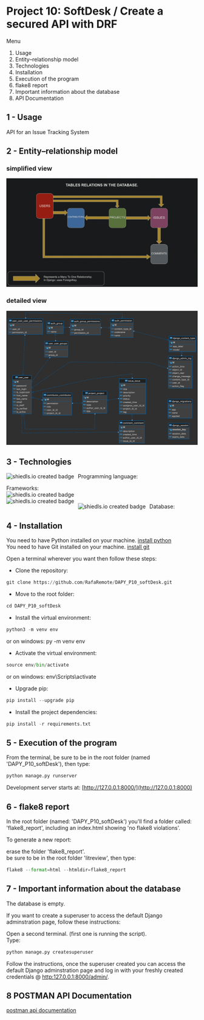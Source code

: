 # Project 10: SoftDesk / Create a secured API with DRF

Menu

1. Usage
2. Entity–relationship model
3. Technologies
4. Installation
5. Execution of the program
6. flake8 report
7. Important information about the database
8. API Documentation

## 1 - Usage

API for an Issue Tracking System

## 2 - Entity–relationship model  
  
### simplified view  
  
![ERD simplified](assets/images/database_representation.png)
  
### detailed view  
  
![ERD detailed](assets/images/softdesk_erd.png)
  
## 3 - Technologies

Programming language: <img src="https://img.shields.io/badge/python-3.9.2-blue"
     alt="shiedls.io created badge"
     style="float: left; margin-right: 10px;" />  

Frameworks:  
<img src="https://img.shields.io/badge/django-3.2.8-yellowgreen"
alt="shiedls.io created badge"
style="float: left; margin-right: 10px;" />  
<img src="https://img.shields.io/badge/django--rest--framework-3.12.14-yellowgreen"
alt="shiedls.io created badge"
style="float: left; margin-right: 10px;" />  

Database: <img src="https://img.shields.io/badge/django%20default%20database-SQLite-yellowgreen"
     alt="shiedls.io created badge"
     style="float: left; margin-right: 10px;" />  

## 4 - Installation

You need to have Python installed on your machine. [install python](https://www.python.org/downloads/)  
You need to have Git installed on your machine. [install git](https://git-scm.com/book/en/v2/Getting-Started-Installing-Git)  
  
Open a terminal wherever you want then follow these steps:  

- Clone the repository:  

```python
git clone https://github.com/RafaRemote/DAPY_P10_softDesk.git
```

- Move to the root folder:  

```python
cd DAPY_P10_softDesk
```

- Install the virtual environment:  

```python
python3 -m venv env
```

or on windows: py -m venv env  

- Activate the virtual environment:  

```python
source env/bin/activate
```

or on windows: env\Scripts\activate  

- Upgrade pip:  

```python
pip install --upgrade pip
```

- Install the project dependencies:  

```python
pip install -r requirements.txt
```

## 5 - Execution of the program

From the terminal, be sure to be in the root folder (named 'DAPY_P10_softDesk'), then type:  

```python
python manage.py runserver
```

Development server starts at: [http://127.0.0.1:8000/](http://127.0.0.1:8000)  

## 6 - flake8 report

In the root folder (named: 'DAPY_P10_softDesk') you'll find a folder called: 'flake8_report', including an index.html showing 'no flake8 violations'.  

To generate a new report:  

erase the folder 'flake8_report'.  
be sure to be in the root folder 'litreview', then type:  

```python
flake8 --format=html --htmldir=flake8_report
```

## 7 - Important information about the database

The database is empty.  

If you want to create a superuser to access the default Django adminstration page, follow these instructions:

Open a second terminal. (first one is running the script).  
Type:

```python
python manage.py createsuperuser
```

Follow the instructions, once the superuser created you can access the default Django adminstration page and log in with your freshly created credentials @ [http:127.0.0.1:8000/admin/](http://127.0.0.1:8000/admin/).  
  
## 8  POSTMAN API Documentation

[postman api documentation](https://documenter.getpostman.com/view/12917774/UVC2HpH6)
